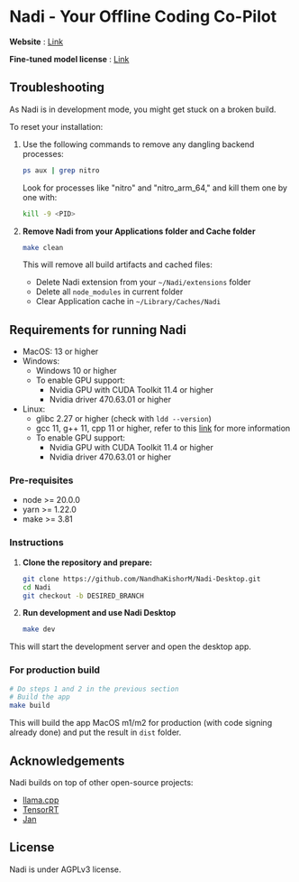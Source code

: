 # Nadi - Your Offline Coding Co-Pilot

**Website** : [Link](https://nadicode.in/)

**Fine-tuned model license** : [Link](https://github.com/NandhaKishorM/Nadi-Desktop/blob/master/LLM_LICENSE.md)


## Troubleshooting

As Nadi is in development mode, you might get stuck on a broken build.

To reset your installation:

1. Use the following commands to remove any dangling backend processes:

   ```sh
   ps aux | grep nitro
   ```

   Look for processes like "nitro" and "nitro_arm_64," and kill them one by one with:

   ```sh
   kill -9 <PID>
   ```

2. **Remove Nadi from your Applications folder and Cache folder**

   ```bash
   make clean
   ```

   This will remove all build artifacts and cached files:

   - Delete Nadi extension from your `~/Nadi/extensions` folder
   - Delete all `node_modules` in current folder
   - Clear Application cache in `~/Library/Caches/Nadi`

## Requirements for running Nadi
- MacOS: 13 or higher
- Windows:
  - Windows 10 or higher
  - To enable GPU support:
    - Nvidia GPU with CUDA Toolkit 11.4 or higher
    - Nvidia driver 470.63.01 or higher
- Linux:
  - glibc 2.27 or higher (check with `ldd --version`)
  - gcc 11, g++ 11, cpp 11 or higher, refer to this [link](https://jan.ai/guides/troubleshooting/gpu-not-used/#specific-requirements-for-linux) for more information
  - To enable GPU support:
    - Nvidia GPU with CUDA Toolkit 11.4 or higher
    - Nvidia driver 470.63.01 or higher



### Pre-requisites

- node >= 20.0.0
- yarn >= 1.22.0
- make >= 3.81

### Instructions

1. **Clone the repository and prepare:**

    ```bash
    git clone https://github.com/NandhaKishorM/Nadi-Desktop.git
    cd Nadi
    git checkout -b DESIRED_BRANCH
    ```

2. **Run development and use Nadi Desktop**

    ```bash
    make dev
    ```

This will start the development server and open the desktop app.

### For production build

```bash
# Do steps 1 and 2 in the previous section
# Build the app
make build
```

This will build the app MacOS m1/m2 for production (with code signing already done) and put the result in `dist` folder.

## Acknowledgements

Nadi builds on top of other open-source projects:

- [llama.cpp](https://github.com/ggerganov/llama.cpp)
- [TensorRT](https://github.com/NVIDIA/TensorRT)
- [Jan](https://github.com/NVIDIA/TensorRT)



## License

Nadi is under AGPLv3 license.
